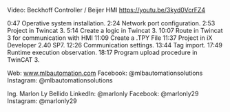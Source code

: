Video: Beckhoff Controller / Beijer HMI
https://youtu.be/3kyd0VcrFZ4

0:47 Operative system installation.
2:24 Network port configuration.
2:53 Project in Twincat 3.
5:14 Create a logic in Twincat 3.
10:07 Route in Twincat 3 for communication with HMI
11:09 Create a .TPY File
11:37 Project in iX Developer 2.40 SP7.
12:26 Communication settings.
13:44 Tag import.
17:49 Runtime execution observation.
18:17 Program upload procedure in TwinCAT 3.

Web: www.mlbautomation.com
Facebook: @mlbautomationsolutions
Instagram: @mlbautomationsolutions

Ing. Marlon Ly Bellido
LinkedIn: @marlonly
Facebook: @marlonly29
Instagram: @marlonly29
